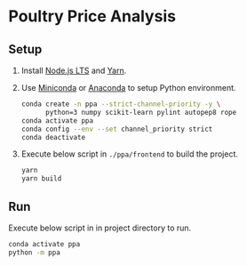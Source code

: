 # Poultry Price Analysis

## Setup

1. Install [Node.js LTS](https://nodejs.org/en/download/) and [Yarn](https://classic.yarnpkg.com/en/docs/install).

2. Use [Miniconda](https://docs.conda.io/en/latest/miniconda.html) or [Anaconda](https://www.anaconda.com/products/individual) to setup Python environment.

    ```sh
    conda create -n ppa --strict-channel-priority -y \
          python=3 numpy scikit-learn pylint autopep8 rope
    conda activate ppa
    conda config --env --set channel_priority strict
    conda deactivate
    ```

3. Execute below script in `./ppa/frontend` to build the project.

    ```sh
    yarn
    yarn build
    ```

## Run

Execute below script in  in project directory to run.

```sh
conda activate ppa
python -m ppa
```
